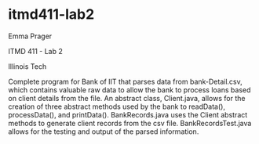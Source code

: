 # itmd411-lab2

Emma Prager

ITMD 411 - Lab 2

Illinois Tech

Complete program for Bank of IIT that parses data from bank-Detail.csv, which contains valuable raw data to allow the bank to process loans based on client details from the file.
An abstract class, Client.java, allows for the creation of three abstract methods used by the bank to readData(), processData(), and printData().  BankRecords.java uses the Client abstract methods to generate client records from the csv file.  BankRecordsTest.java allows for the testing and output of the parsed information.
